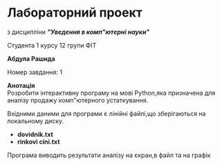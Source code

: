 # Лабораторний проект
з дисципліни ***"Уведення в комп"ютерні науки"***

Cтудента 1 курсу 12 групи ФІТ

**Абдула Рашида**


Номер завдання: 1

**Анотація**<br/>
Розробити інтерактивну  програму на мові Python,яка призначена для аналізу продажу комп"ютерного устаткування.

Вхідними даними для програми є лінійні файлі,що зберігаються на локальному диску.
- **dovidnik.txt**
- **rinkovi cini.txt**

Програма виводить результати аналізу на єкран,в файл та на графік
